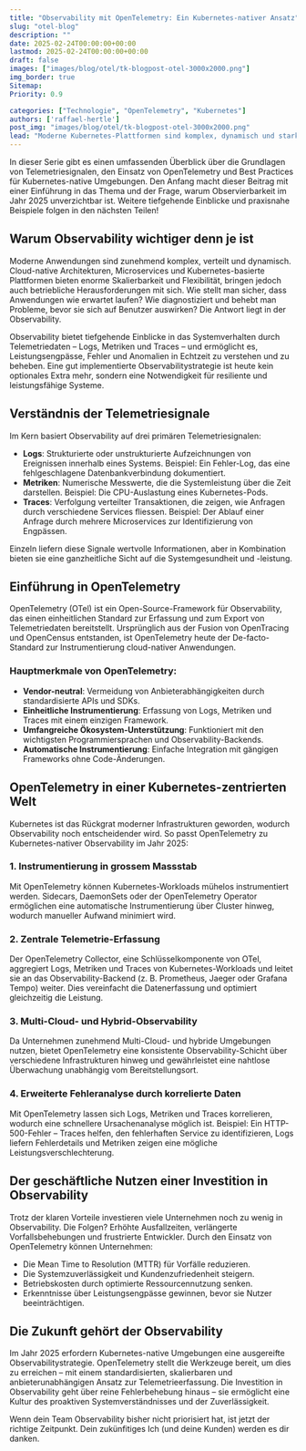 ```yaml
---
title: "Observability mit OpenTelemetry: Ein Kubernetes-nativer Ansatz"
slug: "otel-blog"
description: ""
date: 2025-02-24T00:00:00+00:00
lastmod: 2025-02-24T00:00:00+00:00
draft: false
images: ["images/blog/otel/tk-blogpost-otel-3000x2000.png"]
img_border: true
Sitemap:
Priority: 0.9

categories: ["Technologie", "OpenTelemetry", "Kubernetes"]
authors: ['raffael-hertle']
post_img: "images/blog/otel/tk-blogpost-otel-3000x2000.png"
lead: "Moderne Kubernetes-Plattformen sind komplex, dynamisch und stark verteilt. Ohne eine solide Observierbarkeitsstrategie kann es schnell schwierig werden, Probleme zu erkennen und zu beheben."
---
```


In dieser Serie gibt es einen umfassenden Überblick über die Grundlagen von Telemetriesignalen, den Einsatz von OpenTelemetry und Best Practices für Kubernetes-native Umgebungen. Den Anfang macht dieser Beitrag mit einer Einführung in das Thema und der Frage, warum Observierbarkeit im Jahr 2025 unverzichtbar ist. Weitere tiefgehende Einblicke und praxisnahe Beispiele folgen in den nächsten Teilen!

## Warum Observability wichtiger denn je ist

Moderne Anwendungen sind zunehmend komplex, verteilt und dynamisch. Cloud-native Architekturen, Microservices und Kubernetes-basierte Plattformen bieten enorme Skalierbarkeit und Flexibilität, bringen jedoch auch betriebliche Herausforderungen mit sich. Wie stellt man sicher, dass Anwendungen wie erwartet laufen? Wie diagnostiziert und behebt man Probleme, bevor sie sich auf Benutzer auswirken? Die Antwort liegt in der Observability.

Observability bietet tiefgehende Einblicke in das Systemverhalten durch Telemetriedaten – Logs, Metriken und Traces – und ermöglicht es, Leistungsengpässe, Fehler und Anomalien in Echtzeit zu verstehen und zu beheben. Eine gut implementierte Observabilitystrategie ist heute kein optionales Extra mehr, sondern eine Notwendigkeit für resiliente und leistungsfähige Systeme.

## Verständnis der Telemetriesignale

Im Kern basiert Observability auf drei primären Telemetriesignalen:

* **Logs**: Strukturierte oder unstrukturierte Aufzeichnungen von Ereignissen innerhalb eines Systems. Beispiel: Ein Fehler-Log, das eine fehlgeschlagene Datenbankverbindung dokumentiert.  
* **Metriken**: Numerische Messwerte, die die Systemleistung über die Zeit darstellen. Beispiel: Die CPU-Auslastung eines Kubernetes-Pods.  
* **Traces**: Verfolgung verteilter Transaktionen, die zeigen, wie Anfragen durch verschiedene Services fliessen. Beispiel: Der Ablauf einer Anfrage durch mehrere Microservices zur Identifizierung von Engpässen.

Einzeln liefern diese Signale wertvolle Informationen, aber in Kombination bieten sie eine ganzheitliche Sicht auf die Systemgesundheit und \-leistung.

## Einführung in OpenTelemetry

OpenTelemetry (OTel) ist ein Open-Source-Framework für Observability, das einen einheitlichen Standard zur Erfassung und zum Export von Telemetriedaten bereitstellt. Ursprünglich aus der Fusion von OpenTracing und OpenCensus entstanden, ist OpenTelemetry heute der De-facto-Standard zur Instrumentierung cloud-nativer Anwendungen.

### Hauptmerkmale von OpenTelemetry:

* **Vendor-neutral**: Vermeidung von Anbieterabhängigkeiten durch standardisierte APIs und SDKs.  
* **Einheitliche Instrumentierung**: Erfassung von Logs, Metriken und Traces mit einem einzigen Framework.  
* **Umfangreiche Ökosystem-Unterstützung**: Funktioniert mit den wichtigsten Programmiersprachen und Observability-Backends.  
* **Automatische Instrumentierung**: Einfache Integration mit gängigen Frameworks ohne Code-Änderungen.

## OpenTelemetry in einer Kubernetes-zentrierten Welt

Kubernetes ist das Rückgrat moderner Infrastrukturen geworden, wodurch Observability noch entscheidender wird. So passt OpenTelemetry zu Kubernetes-nativer Observability im Jahr 2025:

### 1. Instrumentierung in grossem Massstab

Mit OpenTelemetry können Kubernetes-Workloads mühelos instrumentiert werden. Sidecars, DaemonSets oder der OpenTelemetry Operator ermöglichen eine automatische Instrumentierung über Cluster hinweg, wodurch manueller Aufwand minimiert wird.

### 2. Zentrale Telemetrie-Erfassung

Der OpenTelemetry Collector, eine Schlüsselkomponente von OTel, aggregiert Logs, Metriken und Traces von Kubernetes-Workloads und leitet sie an das Observability-Backend (z. B. Prometheus, Jaeger oder Grafana Tempo) weiter. Dies vereinfacht die Datenerfassung und optimiert gleichzeitig die Leistung.

### 3. Multi-Cloud- und Hybrid-Observability

Da Unternehmen zunehmend Multi-Cloud- und hybride Umgebungen nutzen, bietet OpenTelemetry eine konsistente Observability-Schicht über verschiedene Infrastrukturen hinweg und gewährleistet eine nahtlose Überwachung unabhängig vom Bereitstellungsort.

### 4. Erweiterte Fehleranalyse durch korrelierte Daten

Mit OpenTelemetry lassen sich Logs, Metriken und Traces korrelieren, wodurch eine schnellere Ursachenanalyse möglich ist. Beispiel: Ein HTTP-500-Fehler – Traces helfen, den fehlerhaften Service zu identifizieren, Logs liefern Fehlerdetails und Metriken zeigen eine mögliche Leistungsverschlechterung.

## Der geschäftliche Nutzen einer Investition in Observability

Trotz der klaren Vorteile investieren viele Unternehmen noch zu wenig in Observability. Die Folgen? Erhöhte Ausfallzeiten, verlängerte Vorfallsbehebungen und frustrierte Entwickler. Durch den Einsatz von OpenTelemetry können Unternehmen:

* Die Mean Time to Resolution (MTTR) für Vorfälle reduzieren.  
* Die Systemzuverlässigkeit und Kundenzufriedenheit steigern.  
* Betriebskosten durch optimierte Ressourcennutzung senken.  
* Erkenntnisse über Leistungsengpässe gewinnen, bevor sie Nutzer beeinträchtigen.

## Die Zukunft gehört der Observability

Im Jahr 2025 erfordern Kubernetes-native Umgebungen eine ausgereifte Observabilitystrategie. OpenTelemetry stellt die Werkzeuge bereit, um dies zu erreichen – mit einem standardisierten, skalierbaren und anbieterunabhängigen Ansatz zur Telemetrieerfassung. Die Investition in Observability geht über reine Fehlerbehebung hinaus – sie ermöglicht eine Kultur des proaktiven Systemverständnisses und der Zuverlässigkeit.

Wenn dein Team Observability bisher nicht priorisiert hat, ist jetzt der richtige Zeitpunkt. Dein zukünfitiges Ich (und deine Kunden) werden es dir danken.

